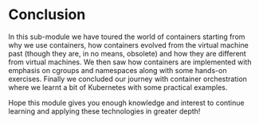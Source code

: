 # Conclusion

In this sub-module we have toured the world of containers starting from why we use containers, how containers evolved from the virtual machine past (though they are, in no means, obsolete) and how they are different from virtual machines. We then saw how containers are implemented with emphasis on cgroups and namespaces along with some hands-on exercises. Finally we concluded our journey with container orchestration where we learnt a bit of Kubernetes with some practical examples.

Hope this module gives you enough knowledge and interest to continue learning and applying these technologies in greater depth!